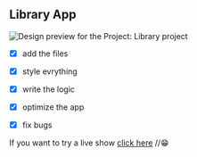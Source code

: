 ## Library App

![Design preview for the Project: Library project](./icons/img1.PNG)


- [x] add the files
- [x] style evrything
- [x] write the logic
- [x] optimize the app
- [x] fix bugs


If you want to try a live show [click here](https://souhailbouricha.github.io/Calculator/) //😁
